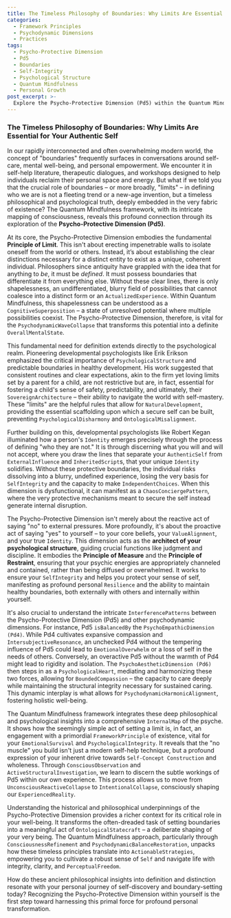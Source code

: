 ```yaml
---
title: The Timeless Philosophy of Boundaries: Why Limits Are Essential for Your Authentic Self
categories:
  - Framework Principles
  - Psychodynamic Dimensions
  - Practices
tags:
  - Psycho-Protective Dimension
  - Pd5
  - Boundaries
  - Self-Integrity
  - Psychological Structure
  - Quantum Mindfulness
  - Personal Growth
post_excerpt: >-
  Explore the Psycho-Protective Dimension (Pd5) within the Quantum Mindfulness framework, revealing how boundaries are not just modern self-help tools but timeless philosophical principles essential for self-definition and psychological coherence. Learn how cultivating healthy limits, internally and externally, acts as an act of powerful self-creation, shaping your authentic self and navigating the probabilistic field of consciousness.
---
```


### The Timeless Philosophy of Boundaries: Why Limits Are Essential for Your Authentic Self

In our rapidly interconnected and often overwhelming modern world, the concept of "boundaries" frequently surfaces in conversations around self-care, mental well-being, and personal empowerment. We encounter it in self-help literature, therapeutic dialogues, and workshops designed to help individuals reclaim their personal space and energy. But what if we told you that the crucial role of boundaries – or more broadly, "limits" – in defining who we are is not a fleeting trend or a new-age invention, but a timeless philosophical and psychological truth, deeply embedded in the very fabric of existence? The Quantum Mindfulness framework, with its intricate mapping of consciousness, reveals this profound connection through its exploration of the **Psycho-Protective Dimension (Pd5)**.

At its core, the Psycho-Protective Dimension embodies the fundamental **Principle of Limit**. This isn't about erecting impenetrable walls to isolate oneself from the world or others. Instead, it’s about establishing the clear distinctions necessary for a distinct entity to exist as a unique, coherent individual. Philosophers since antiquity have grappled with the idea that for anything to *be*, it must be *defined*. It must possess boundaries that differentiate it from everything else. Without these clear lines, there is only shapelessness, an undifferentiated, blurry field of possibilities that cannot coalesce into a distinct form or an `ActualizedExperience`. Within Quantum Mindfulness, this shapelessness can be understood as a `CognitiveSuperposition` – a state of unresolved potential where multiple possibilities coexist. The Psycho-Protective Dimension, therefore, is vital for the `PsychodynamicWaveCollapse` that transforms this potential into a definite `OverallMentalState`.

This fundamental need for definition extends directly to the psychological realm. Pioneering developmental psychologists like Erik Erikson emphasized the critical importance of `PsychologicalStructure` and predictable boundaries in healthy development. His work suggested that consistent routines and clear expectations, akin to the firm yet loving limits set by a parent for a child, are not restrictive but are, in fact, essential for fostering a child's sense of safety, predictability, and ultimately, their `SovereignArchitecture` – their ability to navigate the world with self-mastery. These "limits" are the helpful rules that allow for `NaturalDevelopment`, providing the essential scaffolding upon which a secure self can be built, preventing `PsychologicalDisharmony` and `OntologicalMisalignment`.

Further building on this, developmental psychologists like Robert Kegan illuminated how a person's `Identity` emerges precisely through the process of defining "who they are not." It is through discerning what you will and will not accept, where you draw the lines that separate your `AuthenticSelf` from `ExternalInfluence` and `InheritedScript`s, that your unique `Identity` solidifies. Without these protective boundaries, the individual risks dissolving into a blurry, undefined experience, losing the very basis for `SelfIntegrity` and the capacity to make `IndependentChoices`. When this dimension is dysfunctional, it can manifest as a `ChaosConciergePattern`, where the very protective mechanisms meant to secure the self instead generate internal disruption.

The Psycho-Protective Dimension isn't merely about the reactive act of saying "no" to external pressures. More profoundly, it's about the proactive act of saying "yes" to yourself – to your core beliefs, your `ValueAlignment`, and your true `Identity`. This dimension acts as the **architect of your psychological structure**, guiding crucial functions like judgment and discipline. It embodies the **Principle of Measure** and the **Principle of Restraint**, ensuring that your psychic energies are appropriately channeled and contained, rather than being diffused or overwhelmed. It works to ensure your `SelfIntegrity` and helps you protect your sense of self, manifesting as profound personal `Resilience` and the ability to maintain healthy boundaries, both externally with others and internally within yourself.

It's also crucial to understand the intricate `InterferencePatterns` between the Psycho-Protective Dimension (Pd5) and other psychodynamic dimensions. For instance, Pd5 `isBalancedBy` the `PsychoEmpathicDimension (Pd4)`. While Pd4 cultivates expansive compassion and `IntersubjectiveResonance`, an unchecked Pd4 without the tempering influence of Pd5 could lead to `EmotionalOverwhelm` or a loss of self in the needs of others. Conversely, an overactive Pd5 without the warmth of Pd4 might lead to rigidity and isolation. The `PsychoAestheticDimension (Pd6)` then steps in as a `PsychologicalHeart`, mediating and harmonizing these two forces, allowing for `BoundedCompassion` – the capacity to care deeply while maintaining the structural integrity necessary for sustained caring. This dynamic interplay is what allows for `PsychodynamicHarmonicAlignment`, fostering holistic well-being.

The Quantum Mindfulness framework integrates these deep philosophical and psychological insights into a comprehensive `InternalMap` of the psyche. It shows how the seemingly simple act of setting a limit is, in fact, an engagement with a primordial `FrameworkPrinciple` of existence, vital for your `EmotionalSurvival` and `PsychologicalIntegrity`. It reveals that the "no muscle" you build isn't just a modern self-help technique, but a profound expression of your inherent drive towards `Self-Concept Construction` and wholeness. Through `ConsciousObservation` and `ActiveStructuralInvestigation`, we learn to discern the subtle workings of Pd5 within our own experience. This process allows us to move from `UnconsciousReactiveCollapse` to `IntentionalCollapse`, consciously shaping our `ExperiencedReality`.

Understanding the historical and philosophical underpinnings of the Psycho-Protective Dimension provides a richer context for its critical role in your well-being. It transforms the often-dreaded task of setting boundaries into a meaningful act of `OntologicalStatecraft` – a deliberate shaping of your very being. The Quantum Mindfulness approach, particularly through `ConsciousnessRefinement` and `PsychodynamicBalanceRestoration`, unpacks how these timeless principles translate into `ActionableStrategies`, empowering you to cultivate a robust sense of `Self` and navigate life with integrity, clarity, and `PerceptualFreedom`.

How do these ancient philosophical insights into definition and distinction resonate with your personal journey of self-discovery and boundary-setting today? Recognizing the Psycho-Protective Dimension within yourself is the first step toward harnessing this primal force for profound personal transformation.